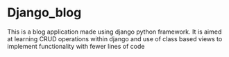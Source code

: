 # Django_blog
This is a blog application made using django python framework. It is aimed at learning CRUD operations within django and use of class based views to implement functionality with fewer lines of code
